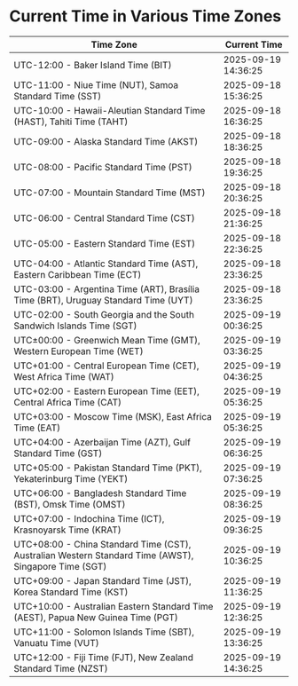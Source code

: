 # Current Time in Various Time Zones

| Time Zone | Current Time |
|-----------|--------------|
| UTC-12:00 - Baker Island Time (BIT) | 2025-09-19 14:36:25 |
| UTC-11:00 - Niue Time (NUT), Samoa Standard Time (SST) | 2025-09-18 15:36:25 |
| UTC-10:00 - Hawaii-Aleutian Standard Time (HAST), Tahiti Time (TAHT) | 2025-09-18 16:36:25 |
| UTC-09:00 - Alaska Standard Time (AKST) | 2025-09-18 18:36:25 |
| UTC-08:00 - Pacific Standard Time (PST) | 2025-09-18 19:36:25 |
| UTC-07:00 - Mountain Standard Time (MST) | 2025-09-18 20:36:25 |
| UTC-06:00 - Central Standard Time (CST) | 2025-09-18 21:36:25 |
| UTC-05:00 - Eastern Standard Time (EST) | 2025-09-18 22:36:25 |
| UTC-04:00 - Atlantic Standard Time (AST), Eastern Caribbean Time (ECT) | 2025-09-18 23:36:25 |
| UTC-03:00 - Argentina Time (ART), Brasília Time (BRT), Uruguay Standard Time (UYT) | 2025-09-18 23:36:25 |
| UTC-02:00 - South Georgia and the South Sandwich Islands Time (SGT) | 2025-09-19 00:36:25 |
| UTC±00:00 - Greenwich Mean Time (GMT), Western European Time (WET) | 2025-09-19 03:36:25 |
| UTC+01:00 - Central European Time (CET), West Africa Time (WAT) | 2025-09-19 04:36:25 |
| UTC+02:00 - Eastern European Time (EET), Central Africa Time (CAT) | 2025-09-19 05:36:25 |
| UTC+03:00 - Moscow Time (MSK), East Africa Time (EAT) | 2025-09-19 05:36:25 |
| UTC+04:00 - Azerbaijan Time (AZT), Gulf Standard Time (GST) | 2025-09-19 06:36:25 |
| UTC+05:00 - Pakistan Standard Time (PKT), Yekaterinburg Time (YEKT) | 2025-09-19 07:36:25 |
| UTC+06:00 - Bangladesh Standard Time (BST), Omsk Time (OMST) | 2025-09-19 08:36:25 |
| UTC+07:00 - Indochina Time (ICT), Krasnoyarsk Time (KRAT) | 2025-09-19 09:36:25 |
| UTC+08:00 - China Standard Time (CST), Australian Western Standard Time (AWST), Singapore Time (SGT) | 2025-09-19 10:36:25 |
| UTC+09:00 - Japan Standard Time (JST), Korea Standard Time (KST) | 2025-09-19 11:36:25 |
| UTC+10:00 - Australian Eastern Standard Time (AEST), Papua New Guinea Time (PGT) | 2025-09-19 12:36:25 |
| UTC+11:00 - Solomon Islands Time (SBT), Vanuatu Time (VUT) | 2025-09-19 13:36:25 |
| UTC+12:00 - Fiji Time (FJT), New Zealand Standard Time (NZST) | 2025-09-19 14:36:25 |
